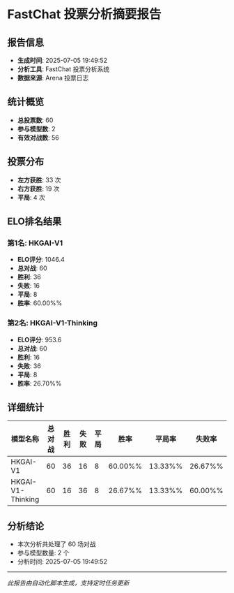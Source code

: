 # FastChat 投票分析摘要报告

## 报告信息
- **生成时间**: 2025-07-05 19:49:52
- **分析工具**: FastChat 投票分析系统
- **数据来源**: Arena 投票日志

## 统计概览
- **总投票数**: 60
- **参与模型数**: 2
- **有效对战数**: 56

## 投票分布
- **左方获胜**: 33 次
- **右方获胜**: 19 次
- **平局**: 4 次

## ELO排名结果
### 第1名: HKGAI-V1
- **ELO评分**: 1046.4
- **总对战**: 60
- **胜利**: 36
- **失败**: 16
- **平局**: 8
- **胜率**: 60.00%%

### 第2名: HKGAI-V1-Thinking
- **ELO评分**: 953.6
- **总对战**: 60
- **胜利**: 16
- **失败**: 36
- **平局**: 8
- **胜率**: 26.70%%

## 详细统计

| 模型名称 | 总对战 | 胜利 | 失败 | 平局 | 胜率 | 平局率 | 失败率 |
|---------|--------|------|------|------|------|--------|--------|
| HKGAI-V1 | 60 | 36 | 16 | 8 | 60.00%% | 13.33%% | 26.67%% |
| HKGAI-V1-Thinking | 60 | 16 | 36 | 8 | 26.67%% | 13.33%% | 60.00%% |

## 分析结论
- 本次分析共处理了 60 场对战
- 参与模型数量: 2 个
- 分析时间: 2025-07-05 19:49:52

---
*此报告由自动化脚本生成，支持定时任务更新*
